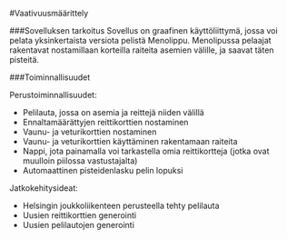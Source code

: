 #Vaativuusmäärittely

###Sovelluksen tarkoitus
Sovellus on graafinen käyttöliittymä, jossa voi pelata yksinkertaista versiota pelistä Menolippu.
Menolipussa pelaajat rakentavat nostamillaan korteilla raiteita asemien välille, ja saavat täten pisteitä.

###Toiminnallisuudet

Perustoiminnallisuudet:
- Pelilauta, jossa on asemia ja reittejä niiden välillä
- Ennaltamäärättyjen reittikorttien nostaminen
- Vaunu- ja veturikorttien nostaminen
- Vaunu- ja veturikorttien käyttäminen rakentamaan raiteita 
- Nappi, jota painamalla voi tarkastella omia reittikortteja (jotka ovat muulloin piilossa vastustajalta)
- Automaattinen pisteidenlasku pelin lopuksi

Jatkokehitysideat:
- Helsingin joukkoliikenteen perusteella tehty pelilauta
- Uusien reittikorttien generointi
- Uusien pelilautojen generointi
